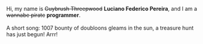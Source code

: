 Hi, my name is ~~Guybrush Threepwood~~ **Luciano Federico Pereira**, and I am a ~~wannabe pirate~~ **programmer**.<br><br>A short song: 1007 bounty of doubloons gleams in the sun, a treasure hunt has just begun! Arrr!
